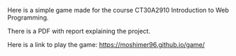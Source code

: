 Here is a simple game made for the course CT30A2910 Introduction to Web Programming.

There is a PDF with report explaining the project.

Here is a link to play the game: https://moshimer96.github.io/game/ 
